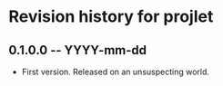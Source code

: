 # Revision history for projlet

## 0.1.0.0 -- YYYY-mm-dd

* First version. Released on an unsuspecting world.
